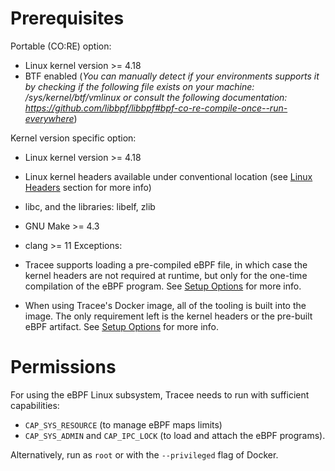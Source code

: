 # Prerequisites

Portable (CO:RE) option:
- Linux kernel version >= 4.18
- BTF enabled (_You can manually detect if your environments supports it by checking if the following file exists on your machine: /sys/kernel/btf/vmlinux or consult the following documentation: https://github.com/libbpf/libbpf#bpf-co-re-compile-once--run-everywhere_)

Kernel version specific option:
- Linux kernel version >= 4.18
- Linux kernel headers available under conventional location (see [Linux Headers](../headers) section for more info)
- libc, and the libraries: libelf, zlib
- GNU Make >= 4.3
- clang >= 11
Exceptions:

- Tracee supports loading a pre-compiled eBPF file, in which case the kernel headers are not required at runtime, but only for the one-time compilation of the eBPF program. See [Setup Options](../ebpf-compilation) for more info.
- When using Tracee's Docker image, all of the tooling is built into the image. The only requirement left is the kernel headers or the pre-built eBPF artifact. See [Setup Options](../ebpf-compilation) for more info.

# Permissions

For using the eBPF Linux subsystem, Tracee needs to run with sufficient capabilities: 
- `CAP_SYS_RESOURCE` (to manage eBPF maps limits)
- `CAP_SYS_ADMIN` and `CAP_IPC_LOCK` (to load and attach the eBPF programs).

Alternatively, run as `root` or with the `--privileged` flag of Docker.
